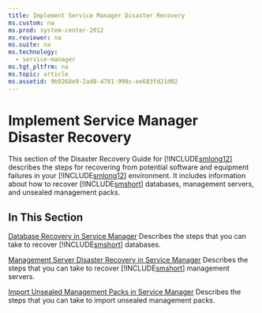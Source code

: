 ```yaml
---
title: Implement Service Manager Disaster Recovery
ms.custom: na
ms.prod: system-center-2012
ms.reviewer: na
ms.suite: na
ms.technology: 
  - service-manager
ms.tgt_pltfrm: na
ms.topic: article
ms.assetid: 9b9268e9-2ad8-4781-990c-ee683fd21d02
---
```

# Implement Service Manager Disaster Recovery
This section of the Disaster Recovery Guide for [!INCLUDE[smlong12](../Token/smlong12_md.md)] describes the steps for recovering from potential software and equipment failures in your [!INCLUDE[smlong12](../Token/smlong12_md.md)] environment. It includes information about how to recover [!INCLUDE[smshort](../Token/smshort_md.md)] databases, management servers, and unsealed management packs.

## In This Section
[Database Recovery in Service Manager](../Topic/Database-Recovery-in-Service-Manager.md)
Describes the steps that you can take to recover [!INCLUDE[smshort](../Token/smshort_md.md)] databases.

[Management Server Disaster Recovery in Service Manager](../Topic/Management-Server-Disaster-Recovery-in-Service-Manager.md)
Describes the steps that you can take to recover [!INCLUDE[smshort](../Token/smshort_md.md)] management servers.

[Import Unsealed Management Packs in Service Manager](../Topic/Import-Unsealed-Management-Packs-in-Service-Manager.md)
Describes the steps that you can take to import unsealed management packs.

